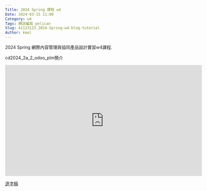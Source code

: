 ```yaml
---
Title: 2024 Spring 課程 w4
Date: 2024-03-15 11:00
Category: w4
Tags: 網誌編寫 pelican
Slug: 41123123_2024-Spring-w4-blog-tutorial
Author: kmol
---
```


2024 Spring 網際內容管理與協同產品設計實習w4課程.

<!-- PELICAN_END_SUMMARY -->

cd2024_2a_2_odoo_plm簡介
<iframe src="https://nfuedu-my.sharepoint.com/personal/41123123_nfu_edu_tw/_layouts/15/embed.aspx?UniqueId=27d4f202-33b1-4a9e-8b88-4824b102519e&embed=%7B%22ust%22%3Atrue%2C%22hv%22%3A%22CopyEmbedCode%22%7D&referrer=StreamWebApp&referrerScenario=EmbedDialog.Create" width="640" height="360" frameborder="0" scrolling="no" allowfullscreen title="cd2024_2a_2_odoo_plm簡介 (1).mp4"></iframe>

</p>
<a href="https://nfuedu-my.sharepoint.com/:t:/g/personal/41123123_nfu_edu_tw/ETSmxS9b0qtKp43q3JVXA3kBaTcMqMyp7EYuxKoLrjuaPw?e=dgMT7Z">逐字稿</a>